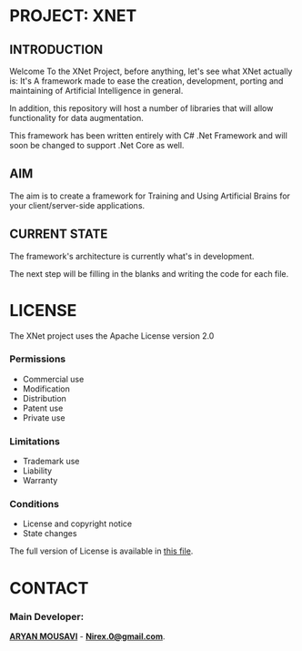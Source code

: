 # PROJECT: XNET

## INTRODUCTION

Welcome To the XNet Project, before anything, let's see what XNet actually is: 
It's A framework made to ease the creation, development, porting and maintaining of Artificial Intelligence in general.

In addition, this repository will host a number of libraries that will allow functionality for data augmentation.

This framework has been written entirely with C# .Net Framework and will soon be changed to support .Net Core as well.

## AIM 

The aim is to create a framework for Training and Using Artificial Brains for your client/server-side applications.

## CURRENT STATE

The framework's architecture is currently what's in development.

The next step will be filling in the blanks and writing the code for each file.

# LICENSE

The XNet project uses the Apache License version 2.0

### Permissions
- Commercial use
- Modification
- Distribution
- Patent use
- Private use

### Limitations
- Trademark use
- Liability
- Warranty

### Conditions
- License and copyright notice
- State changes

The full version of License is available in [this file](https://github.com/nirex0/XNet/blob/master/LICENSE).

# CONTACT

### Main Developer:

**[ARYAN MOUSAVI](https://nirex0.github.io/)** - **[Nirex.0@gmail.com](mailto:nirex.0@gmail.com)**.
